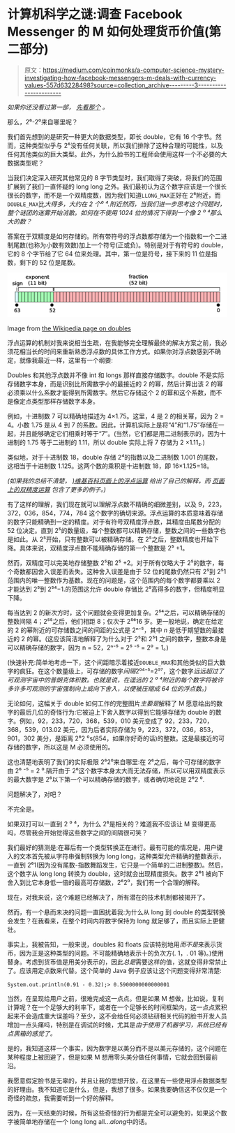 # 计算机科学之谜:调查 Facebook Messenger 的 M 如何处理货币价值(第二部分)

> 原文：<https://medium.com/coinmonks/a-computer-science-mystery-investigating-how-facebook-messengers-m-deals-with-currency-values-557d63228498?source=collection_archive---------3----------------------->

*如果你还没看过第一部，* [*先看那个*](/@tylerjustinfisher/a-computer-science-mystery-investigating-how-facebook-messengers-m-deals-with-currency-values-570097a5ff2b) *。*

那么，2⁶-2⁰来自哪里呢？

我们首先想到的是研究一种更大的数据类型，即长 double，它有 16 个字节。然而，这种类型似乎与 2⁶没有任何关联，所以我们排除了这种合理的可能性，以及任何其他类似的巨大类型。此外，为什么脸书的工程师会使用这样一个不必要的大数据类型呢？

当我们决定深入研究其他常见的 8 字节类型时，我们取得了突破，将我们的范围扩展到了我们一直怀疑的 long long 之外。我们最初认为这个数字应该是一个很长很长的数字，而不是一个双精度数，因为我们知道`LLONG_MAX`正好在 2⁶附近，而`DOUBLE_MAX`比*大得多，大约在 2 个⁰ ⁴.附近然而，当我们进一步思考这个问题时，整个谜团的迷雾开始消散。如何在不使用 1024 位的情况下得到一个像 2 ⁰ ⁴那么大的数？*

答案在于双精度是如何存储的。所有带符号的浮点数都存储为一个指数和一个二进制尾数(也称为小数有效数)加上一个符号(正或负)。特别是对于有符号的 double，它的 8 个字节给了它 64 位来处理。其中，第一位是符号，接下来的 11 位是指数，剩下的 52 位是尾数。

![](img/7b0b7e8263fb349157fb18ac4c65c55b.png)

Image from [the Wikipedia page on doubles](https://en.wikipedia.org/wiki/Double-precision_floating-point_format)

浮点运算的机制对我来说相当生疏，在我能够完全理解最终的解决方案之前，我必须花相当长的时间来重新熟悉浮点数的具体工作方式。如果你对浮点数感到不确定，就像我最近一样，这里有一个纲要:

Doubles 和其他浮点数并不像 int 和 longs 那样直接存储数字。double 不是实际存储数字本身，而是识别比所需数字小的最接近的 2 的幂，然后计算出该 2 的幂必须乘以什么系数才能得到所需数字。然后它存储这个 2 的幂和这个系数，而不是像定点类型那样存储数字本身。

例如，十进制数 7 可以精确地描述为 4×1.75。这里，4 是 2 的相关幂，因为 2 = 4。小数 1.75 是从 4 到 7 的系数。因此，计算机实际上是将“4”和“1.75”存储在一起，并且能够确定它们相乘时等于“7”。(当然，它们都是用二进制表示的，因为十进制的 1.75 等于二进制的 1.11，所以 double 实际上将 7 存储为 2 ×1.11₂.)

类似地，对于十进制数 18，double 存储 2⁴的指数以及二进制数 1.001 的尾数，这相当于十进制数 1.125。这两个数的乘积是十进制数 18，即 16×1.125=18。

*(如果我的总结不清楚，* [*)维基百科页面上的浮点运算*](https://en.wikipedia.org/wiki/Floating-point_arithmetic) *给出了自己的解释，而* [*页面上的双精度运算*](https://en.wikipedia.org/wiki/Double-precision_floating-point_format) *包含了更多的例子。)*

有了这样的理解，我们现在就可以理解浮点数不精确的细微差别，以及 9，223，372，036，854，774，784 这个数字的确切来源。浮点运算的本质意味着存储的数字只能精确到一定的精度。对于有符号双精度浮点数，其精度由尾数分配的 52 位决定。直到 2⁵的数量级，每个整数都可以精确存储，整数之间的一些数字也是如此。从 2⁵开始，只有整数可以被精确存储。在 2⁵之后，整数精度也开始下降。具体来说，双精度浮点数不能精确存储的第一个整数是 2⁵ +1。

然而，双精度可以完美地存储整数 2⁵和 2⁵ +2。对于所有仅略大于 2⁵的数字，每个奇数都因舍入误差而丢失。这种舍入误差是由于 52 位的尾数仍然只有 2⁵到 2⁵1 范围内的唯一整数作为基数。现在的问题是，这个范围内的每个数字都要乘以 2 才能达到 2⁵到 2⁵⁴−1.的范围这允许 double 存储比 2⁵高得多的数字，但精度明显下降。

每当达到 2 的新次方时，这个问题就会变得更加复杂。2⁵⁴之后，可以精确存储的整数间隔 4；2⁵⁵之后，他们相距 8；仅次于 2⁵⁶16 岁。更一般地说，确定在给定的 2 的幂附近的可存储数之间的间距的公式是 2ⁿ⁻⁵，其中 *n* 是低于期望数的最接近的 2 的幂。(这应该简洁地解释了为什么对于 2⁵和 2⁵1 之间的数字，整数本身是可以精确存储的数字，因为 n = 52，2ⁿ⁻⁵ = 2⁵ ⁻⁵ = 2⁰ = 1。)

(快速补充:简单地考虑一下，这个间距暗示着接近`DOUBLE_MAX`和其他类似的巨大数字的疯狂。在这个数量级上，可存储的数字*间隔*2⁰⁴⁻⁵=2⁹⁷，这个数字*远远超过了可观测宇宙中的普朗克体积数。也就是说，在遥远的 2 ⁰ ⁴附近的每个数字将被许多许多可观测的宇宙强制向上或向下舍入，以便被压缩成 64 位的浮点数。)*

无论如何，这幅关于 double 如何工作的完整图片*主要是*解释了 M 愿意给出的数字的最后几位的奇怪行为:它被迫上下舍入数字以得到它能够存储为 double 的数字。例如，92，233，720，368，539，010 美元变成了 92，233，720，368，539，013.02 美元，因为后者实际存储为 9，223，372，036，853，901，302 美分，是距离 2⁶2 ⁰s(854，如果你好奇的话)的整数。这是最接近的可存储的数字，所以这是 M 必须使用的。

这也清楚地表明了我们的实际极限 2⁶2⁰来自哪里:在 2⁶之后，每个可存储的数字由 2⁶ ⁻⁵ = 2 ⁰.隔开由于 2⁶这个数字本身太大而无法存储，所以可以用双精度表示的最大数字是 2⁶以下第一个可以精确存储的数字，或者确切地说是 2⁶2 ⁰.

问题解决了，对吧？

不完全是。

如果双打可以一直到 2 ⁰ ⁴，为什么 2⁶是相关的？难道我不应该让 M 变得更高吗，尽管我会开始觉得这些数字之间的间隔很可笑？

我们最好的猜测是:在幕后有一个类型转换正在进行。最有可能的情况是，用户键入的文本首先被从字符串强制转换为 long long，这种类型允许精确的整数表示，一直到 2⁶1(因为没有尾数-指数舞蹈发生，它只是一个简单的二进制整数)。然后，这个数字从 long long 转换为 double，这时就会出现精度损失。数字 2⁶1 被向下舍入到比它本身低一倍的最高可存储数，2⁶2⁰，我们有一个合理的解释。

现在，对我来说，这个难题已经解决了，所有潜在的技术机制都被揭开了。

然而，有一个悬而未决的问题一直困扰着我:为什么从 long 到 double 的类型转换会发生？在我看来，在整个时间内将数字保持为 long 就足够了，而且实际上更健壮。

事实上，我被告知，一般来说，doubles 和 floats 应该特别地用*而不是*来表示货币，因为正是这种类型的问题。不可能精确地表示十的负次方(. 1，. 01 等)。)使用替身。考虑到货币值是用美分表示的，因此*总是*需要这样的值，这就变得非常禁止了。应该用定点数来代替。这个简单的 Java 例子应该让这个问题变得非常清楚:

```
System.out.println(0.91 - 0.32);> 0.5900000000000001
```

当然，在呈现给用户之前，很难完成这一点点。但是如果 M 想做，比如说，复利计算呢？在一个足够大的利率下，或者在一个足够长的时间框架内，这一点点累积起来不会造成重大误差吗？至少，这不会给任何必须钻研相关代码的脸书开发人员增加一点头痛吗，特别是在调试的时候，尤其是*由于使用了机器学习，系统已经有点黑箱的感觉了。*

是的，我知道这样一个事实，因为数字是以美分而不是以美元存储的，这个问题在某种程度上被回避了，但是如果 M 想用零头美分做任何事情，它就会回到最前沿。

我愿意假定脸书是无辜的，并且让我的思想开放，在这里有一些使用浮点数据类型的好理由。我不知道它是什么，但是，我想了很多。如果我要确信这不仅仅是一个奇怪的疏忽，我需要听到一个好的解释。

因为，在一天结束的时候，所有这些奇怪的行为都是完全可以避免的，如果这个数字被简单地存储在一个 long long all…*along*中的话。